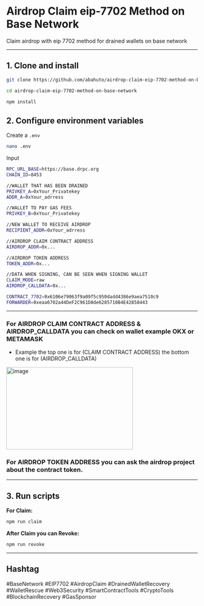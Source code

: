 # Airdrop Claim eip-7702 Method on Base Network
Claim airdrop with eip 7702 method for drained wallets on base network

---

## 1. Clone and install

```bash
git clone https://github.com/abahuto/airdrop-claim-eip-7702-method-on-base-network.git
```
```bash
cd airdrop-claim-eip-7702-method-on-base-network
```
```bash
npm install
```

## 2. Configure environment variables

Create a `.env` 
```bash
nano .env
```
Input
```bash
RPC_URL_BASE=https://base.drpc.org 
CHAIN_ID=8453 

//WALLET THAT HAS BEEN DRAINED
PRIVKEY_A=0xYour_Privatekey
ADDR_A=0xYour_adrress

//WALLET TO PAY GAS FEES
PRIVKEY_B=0xYour_Privatekey

//NEW WALLET TO RECEIVE AIRDROP
RECIPIENT_ADDR=0xYour_adrress

//AIRDROP CLAIM CONTRACT ADDRESS
AIRDROP_ADDR=0x...

//AIRDROP TOKEN ADDRESS
TOKEN_ADDR=0x...

//DATA WHEN SIGNING, CAN BE SEEN WHEN SIGNING WALLET
CLAIM_MODE=raw 
AIRDROP_CALLDATA=0x...

CONTRACT_7702=0x6106e79063f9a09f5c950dadd4386e9aea7510c9 
FORWARDER=0xeaa6702a44DeF2C961D8de6285710B4E42858443 
```

---

### For AIRDROP CLAIM CONTRACT ADDRESS & AIRDROP_CALLDATA you can check on wallet example OKX or METAMASK

- Example
the top one is for (CLAIM CONTRACT ADDRESS) the bottom one is for (AIRDROP_CALLDATA)

<img width="333" height="217" alt="image" src="https://github.com/user-attachments/assets/f1a14f5e-34f8-4a86-a59b-aa7676297af4" />


### For AIRDROP TOKEN ADDRESS you can ask the airdrop project about the contract token.

---

## 3. Run scripts

**For Claim:**

```bash
npm run claim
```

**After Claim you can Revoke:**

```bash
npm run revoke
```

---

## Hashtag

#BaseNetwork #EIP7702 #AirdropClaim #DrainedWalletRecovery #WalletRescue #Web3Security #SmartContractTools #CryptoTools #BlockchainRecovery #GasSponsor

